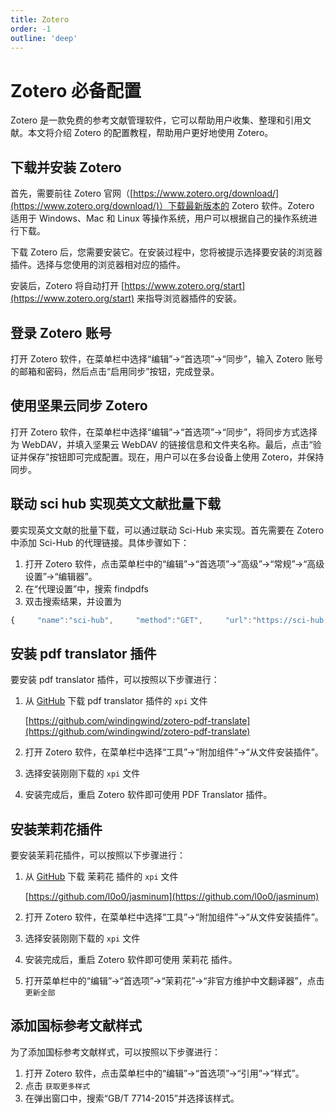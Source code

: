 ```yaml
---
title: Zotero
order: -1
outline: 'deep'
---
```


# Zotero 必备配置

Zotero 是一款免费的参考文献管理软件，它可以帮助用户收集、整理和引用文献。本文将介绍 Zotero 的配置教程，帮助用户更好地使用 Zotero。

## 下载并安装 Zotero

首先，需要前往 Zotero 官网（[https://www.zotero.org/download/](https://www.zotero.org/download/)）下载最新版本的 Zotero 软件。Zotero 适用于 Windows、Mac 和 Linux 等操作系统，用户可以根据自己的操作系统进行下载。

下载 Zotero 后，您需要安装它。在安装过程中，您将被提示选择要安装的浏览器插件。选择与您使用的浏览器相对应的插件。

安装后，Zotero 将自动打开 [https://www.zotero.org/start](https://www.zotero.org/start) 来指导浏览器插件的安装。

## 登录 Zotero 账号

打开 Zotero 软件，在菜单栏中选择“编辑”->“首选项”->“同步”，输入 Zotero 账号的邮箱和密码，然后点击“启用同步”按钮，完成登录。

## 使用坚果云同步 Zotero

打开 Zotero 软件，在菜单栏中选择“编辑”->“首选项”->“同步”，将同步方式选择为 WebDAV，并填入坚果云 WebDAV 的链接信息和文件夹名称。最后，点击“验证并保存”按钮即可完成配置。现在，用户可以在多台设备上使用 Zotero，并保持同步。

## **联动 sci hub 实现英文文献批量下载**

要实现英文文献的批量下载，可以通过联动 Sci-Hub 来实现。首先需要在 Zotero 中添加 Sci-Hub 的代理链接。具体步骤如下：

1. 打开 Zotero 软件，点击菜单栏中的“编辑”->“首选项”->“高级”->“常规”->“高级设置”->“编辑器”。
2. 在“代理设置”中，搜索 findpdfs
3. 双击搜索结果，并设置为

```JavaScript
{     "name":"sci-hub",     "method":"GET",     "url":"https://sci-hub.st/{doi}",     "mode":"html",     "selector":"\#pdf",     "attribute":"src",     "automatic":true }
```

## 安装 pdf translator 插件

要安装 pdf translator 插件，可以按照以下步骤进行：

1. 从 [GitHub](https://github.com/windingwind/zotero-pdf-translate) 下载 pdf translator 插件的 `xpi` 文件
    
    [https://github.com/windingwind/zotero-pdf-translate](https://github.com/windingwind/zotero-pdf-translate)
    
2. 打开 Zotero 软件，在菜单栏中选择“工具”->“附加组件”->“从文件安装插件”。
3. 选择安装刚刚下载的 `xpi` 文件
4. 安装完成后，重启 Zotero 软件即可使用 PDF Translator 插件。

## 安装茉莉花插件

要安装茉莉花插件，可以按照以下步骤进行：

1. 从 [GitHub](https://github.com/l0o0/jasminum) 下载 茉莉花 插件的 `xpi` 文件
    
    [https://github.com/l0o0/jasminum](https://github.com/l0o0/jasminum)
    
2. 打开 Zotero 软件，在菜单栏中选择“工具”->“附加组件”->“从文件安装插件”。
3. 选择安装刚刚下载的 `xpi` 文件
4. 安装完成后，重启 Zotero 软件即可使用 茉莉花 插件。
5. 打开菜单栏中的“编辑”->“首选项”->“茉莉花”->“非官方维护中文翻译器”，点击 `更新全部`

## 添加国标参考文献样式

为了添加国标参考文献样式，可以按照以下步骤进行：

1. 打开 Zotero 软件，点击菜单栏中的“编辑”->“首选项”->“引用”->“样式”。
2. 点击 `获取更多样式`
3. 在弹出窗口中，搜索“GB/T 7714-2015”并选择该样式。
